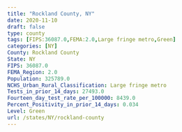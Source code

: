 ```yaml
---
title: "Rockland County, NY"
date: 2020-11-10
draft: false
type: county
tags: [FIPS:36087.0,FEMA:2.0,Large fringe metro,Green]
categories: [NY]
County: Rockland County
State: NY
FIPS: 36087.0
FEMA_Region: 2.0
Population: 325789.0
NCHS_Urban_Rural_Classification: Large fringe metro
Tests_in_prior_14_days: 27493.0
Fourteen_day_test_rate_per_100000: 8439.0
Percent_Positivity_in_prior_14_days: 0.034
Level: Green
url: /states/NY/rockland-county
---
```



